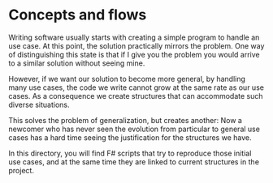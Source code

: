 # Concepts and flows

Writing software usually starts with creating a simple program
to handle an use case. At this point, the solution practically
mirrors the problem. One way of distinguishing this state is 
that if I give you the problem you would arrive to a similar
solution without seeing mine.

However, if we want our solution to become more general, by
handling many use cases, the code we write cannot grow at
the same rate as our use cases. As a consequence we create
structures that can accommodate such diverse situations.

This solves the problem of generalization, but creates another:
Now a newcomer who has never seen the evolution from particular to
general use cases has a hard time seeing the justification for
the structures we have.

In this directory, you will find F# scripts that try to reproduce
those initial use cases, and at the same time they are linked
to current structures in the project.